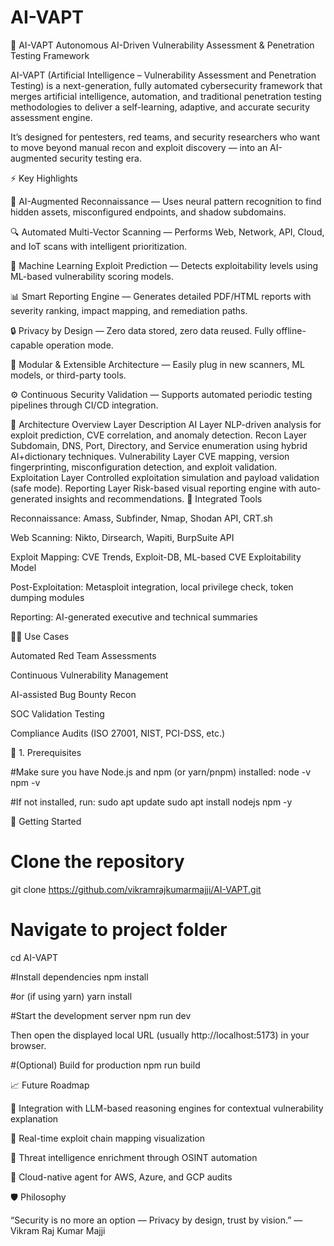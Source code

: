# AI-VAPT
🧠 AI-VAPT
Autonomous AI-Driven Vulnerability Assessment & Penetration Testing Framework

AI-VAPT (Artificial Intelligence – Vulnerability Assessment and Penetration Testing) is a next-generation, fully automated cybersecurity framework that merges artificial intelligence, automation, and traditional penetration testing methodologies to deliver a self-learning, adaptive, and accurate security assessment engine.

It’s designed for pentesters, red teams, and security researchers who want to move beyond manual recon and exploit discovery — into an AI-augmented security testing era.

⚡ Key Highlights

🤖 AI-Augmented Reconnaissance — Uses neural pattern recognition to find hidden assets, misconfigured endpoints, and shadow subdomains.

🔍 Automated Multi-Vector Scanning — Performs Web, Network, API, Cloud, and IoT scans with intelligent prioritization.

🔬 Machine Learning Exploit Prediction — Detects exploitability levels using ML-based vulnerability scoring models.

📊 Smart Reporting Engine — Generates detailed PDF/HTML reports with severity ranking, impact mapping, and remediation paths.

🔒 Privacy by Design — Zero data stored, zero data reused. Fully offline-capable operation mode.

🧩 Modular & Extensible Architecture — Easily plug in new scanners, ML models, or third-party tools.

⚙️ Continuous Security Validation — Supports automated periodic testing pipelines through CI/CD integration.

🧠 Architecture Overview
Layer	Description
AI Layer	NLP-driven analysis for exploit prediction, CVE correlation, and anomaly detection.
Recon Layer	Subdomain, DNS, Port, Directory, and Service enumeration using hybrid AI+dictionary techniques.
Vulnerability Layer	CVE mapping, version fingerprinting, misconfiguration detection, and exploit validation.
Exploitation Layer	Controlled exploitation simulation and payload validation (safe mode).
Reporting Layer	Risk-based visual reporting engine with auto-generated insights and recommendations.
🧰 Integrated Tools

Reconnaissance: Amass, Subfinder, Nmap, Shodan API, CRT.sh

Web Scanning: Nikto, Dirsearch, Wapiti, BurpSuite API

Exploit Mapping: CVE Trends, Exploit-DB, ML-based CVE Exploitability Model

Post-Exploitation: Metasploit integration, local privilege check, token dumping modules

Reporting: AI-generated executive and technical summaries

🧑‍💻 Use Cases

Automated Red Team Assessments

Continuous Vulnerability Management

AI-assisted Bug Bounty Recon

SOC Validation Testing

Compliance Audits (ISO 27001, NIST, PCI-DSS, etc.)

🧩 1. Prerequisites

#Make sure you have Node.js and npm (or yarn/pnpm) installed:
node -v
npm -v


#If not installed, run:
sudo apt update
sudo apt install nodejs npm -y

🚀 Getting Started
# Clone the repository
git clone https://github.com/vikramrajkumarmajji/AI-VAPT.git

# Navigate to project folder
cd AI-VAPT

#Install dependencies
npm install

#or (if using yarn)
yarn install

#Start the development server
npm run dev


Then open the displayed local URL (usually http://localhost:5173) in your browser.

#(Optional) Build for production
npm run build

📈 Future Roadmap

🔹 Integration with LLM-based reasoning engines for contextual vulnerability explanation

🔹 Real-time exploit chain mapping visualization

🔹 Threat intelligence enrichment through OSINT automation

🔹 Cloud-native agent for AWS, Azure, and GCP audits

🛡️ Philosophy

“Security is no more an option — Privacy by design, trust by vision.”
— Vikram Raj Kumar Majji
